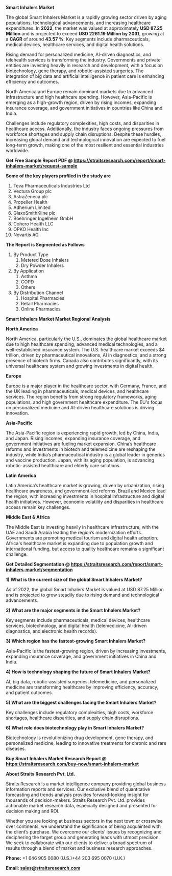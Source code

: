 <p><strong>Smart Inhalers Market</strong></p>
<p>The global Smart Inhalers Market is a rapidly growing sector driven by aging populations, technological advancements, and increasing healthcare expenditures. In <strong>2022</strong>, the market was valued at approximately <strong>USD 87.25 Million</strong> and is projected to exceed <strong>USD 2261.19 Million</strong><strong> by 2031</strong>, growing at a <strong>CAGR</strong> of around <strong>43.57 %</strong>. Key segments include pharmaceuticals, medical devices, healthcare services, and digital health solutions.</p>
<p>Rising demand for personalized medicine, AI-driven diagnostics, and telehealth services is transforming the industry. Governments and private entities are investing heavily in research and development, with a focus on biotechnology, gene therapy, and robotic-assisted surgeries. The integration of big data and artificial intelligence in patient care is enhancing efficiency and outcomes.</p>
<p>North America and Europe remain dominant markets due to advanced infrastructure and high healthcare spending. However, Asia-Pacific is emerging as a high-growth region, driven by rising incomes, expanding insurance coverage, and government initiatives in countries like China and India.</p>
<p>Challenges include regulatory complexities, high costs, and disparities in healthcare access. Additionally, the industry faces ongoing pressures from workforce shortages and supply chain disruptions. Despite these hurdles, increasing global demand and technological innovation are expected to fuel long-term growth, making one of the most resilient and essential industries worldwide.</p>
<p><strong>Get Free Sample Report PDF @ <a href=https://straitsresearch.com/report/smart-inhalers-market/request-sample>https://straitsresearch.com/report/smart-inhalers-market/request-sample</a></strong></p>
<div><strong>Some of the key players profiled in the study are</strong></div>
<p><ol>
<li>Teva Pharmaceuticals Industries Ltd</li>
<li>Vectura Group plc</li>
<li>AstraZeneca plc</li>
<li>Propeller Health</li>
<li>Adherium Limited</li>
<li>GlaxoSmithKline plc</li>
<li>Boehringer Ingelheim GmbH</li>
<li>Cohero Health LLC</li>
<li>OPKO Health Inc</li>
<li>Novartis AG</li>
</ol></p>
<p><strong>The Report is Segmented as Follows</strong></p>
<p><ol>
<li>By Product Type
<ol>
<li>Metered Dose Inhalers</li>
<li>Dry Powder Inhalers</li>
</ol>
</li>
<li>By Application
<ol>
<li>Asthma</li>
<li>COPD</li>
<li>Others</li>
</ol>
</li>
<li>By Distribution Channel
<ol>
<li>Hospital Pharmacies</li>
<li>Retail Pharmacies</li>
<li>Online Pharmacies</li>
</ol>
</li>
</ol></p>
<p><strong>Smart Inhalers Market Market Regional Analysis</strong></p>
<p><strong>North America</strong></p>
<p>North America, particularly the U.S., dominates the global healthcare market due to high healthcare spending, advanced medical technologies, and a well-established insurance system. The U.S. healthcare market exceeds $4 trillion, driven by pharmaceutical innovations, AI in diagnostics, and a strong presence of biotech firms. Canada also contributes significantly, with its universal healthcare system and growing investments in digital health.</p>
<p><strong>Europe</strong></p>
<p>Europe is a major player in the healthcare sector, with Germany, France, and the UK leading in pharmaceuticals, medical devices, and healthcare services. The region benefits from strong regulatory frameworks, aging populations, and high government healthcare expenditure. The EU's focus on personalized medicine and AI-driven healthcare solutions is driving innovation.</p>
<p><strong>Asia-Pacific</strong></p>
<p>The Asia-Pacific region is experiencing rapid growth, led by China, India, and Japan. Rising incomes, expanding insurance coverage, and government initiatives are fueling market expansion. China&rsquo;s healthcare reforms and investments in biotech and telemedicine are reshaping the industry, while India&rsquo;s pharmaceutical industry is a global leader in generics and vaccine production. Japan, with its aging population, is advancing robotic-assisted healthcare and elderly care solutions.</p>
<p><strong>Latin America</strong></p>
<p>Latin America&rsquo;s healthcare market is growing, driven by urbanization, rising healthcare awareness, and government-led reforms. Brazil and Mexico lead the region, with increasing investments in hospital infrastructure and digital health initiatives. However, economic volatility and disparities in healthcare access remain key challenges.</p>
<p><strong>Middle East &amp; Africa</strong></p>
<p>The Middle East is investing heavily in healthcare infrastructure, with the UAE and Saudi Arabia leading the region&rsquo;s modernization efforts. Governments are promoting medical tourism and digital health adoption. Africa's healthcare market is expanding due to population growth and international funding, but access to quality healthcare remains a significant challenge.</p>
<p><strong>Get Detailed Segmentation @ <a href=https://straitsresearch.com/report/smart-inhalers-market/segmentation>https://straitsresearch.com/report/smart-inhalers-market/segmentation</a></strong></p>
<p><strong>1) What is the current size of the global Smart Inhalers Market?</strong></p>
<p>As of 2022, the global Smart Inhalers Market is valued at USD 87.25 Million and is projected to grow steadily due to rising demand and technological advancements.</p>
<p><strong>2) What are the major segments in the Smart Inhalers Market?</strong></p>
<p>Key segments include pharmaceuticals, medical devices, healthcare services, biotechnology, and digital health (telemedicine, AI-driven diagnostics, and electronic health records).</p>
<p><strong>3) Which region has the fastest-growing Smart Inhalers Market?</strong></p>
<p>Asia-Pacific is the fastest-growing region, driven by increasing investments, expanding insurance coverage, and government initiatives in China and India.</p>
<p><strong>4) How is technology shaping the future of Smart Inhalers Market?</strong></p>
<p>AI, big data, robotic-assisted surgeries, telemedicine, and personalized medicine are transforming healthcare by improving efficiency, accuracy, and patient outcomes.</p>
<p><strong>5) What are the biggest challenges facing the Smart Inhalers Market?</strong></p>
<p>Key challenges include regulatory complexities, high costs, workforce shortages, healthcare disparities, and supply chain disruptions.</p>
<p><strong>6) What role does biotechnology play in Smart Inhalers Market?</strong></p>
<p>Biotechnology is revolutionizing drug development, gene therapy, and personalized medicine, leading to innovative treatments for chronic and rare diseases.</p>
<p><strong>Buy Smart Inhalers Market Research Report @ <a href=https://straitsresearch.com/buy-now/smart-inhalers-market>https://straitsresearch.com/buy-now/smart-inhalers-market</a></strong></p>
<p><strong>About Straits Research Pvt. Ltd.</strong></p>
<p>Straits Research is a market intelligence company providing global business information reports and services. Our exclusive blend of quantitative forecasting and trends analysis provides forward-looking insight for thousands of decision-makers. Straits Research Pvt. Ltd. provides actionable market research data, especially designed and presented for decision making and ROI.</p>
<p>Whether you are looking at business sectors in the next town or crosswise over continents, we understand the significance of being acquainted with the client&rsquo;s purchase. We overcome our clients&rsquo; issues by recognizing and deciphering the target group and generating leads with utmost precision. We seek to collaborate with our clients to deliver a broad spectrum of results through a blend of market and business research approaches.</p>
<p><strong><strong>Phone:</strong></strong> +1 646 905 0080 (U.S.)+44 203 695 0070 (U.K.)</p>
<p><strong><strong>Email: </strong></strong><a href=mailto:sales@straitsresearch.com><strong><u><strong>sales@straitsresearch.com</strong></u></strong></a></p>
